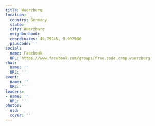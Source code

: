 ```yaml
---
title: Wuerzburg
location:
  country: Germany
  state: 
  city: Wuerzburg
  neighborhood: 
  coordinates: 49.79245, 9.932966
  plusCode: ''
social:
  name: Facebook
  URL: https://www.facebook.com/groups/free.code.camp.wuerzburg
chat:
  name: ''
  URL: ''
event:
  name: ''
  URL: ''
leaders:
- name: ''
  URL: ''
photos:
  old: 
  cover: ''
---
```

